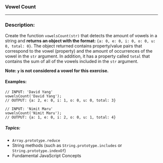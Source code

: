 ### Vowel Count

<hr>

### Description:

Create the function `vowelsCount(str)` that detects the amount of vowels in a string and **returns an object with the format:** `{a: 0, e: 0, i: 0, o: 0, u: 0, total: 0}`. The object returned contains property/value pairs that correspond to the vowel (property) and the amount of occurrences of the vowel in the `str` argument. In addition, it has a property called `total` that contains the sum of all of the vowels included in the `str` argument.

**Note: `y` is not considered a vowel for this exercise.**

#### Examples:

```
// INPUT: 'David Yang'
vowelsCount('David Yang');
// OUTPUT: {a: 2, e: 0, i: 1, o: 0, u: 0, total: 3}
```

```
// INPUT: 'Nimit Maru'
vowelsCount('Nimit Maru');
// OUTPUT: {a: 1, e: 0, i: 2, o: 0, u: 1, total: 4}
```

##### Topics:

- `Array.prototype.reduce`
- String methods (such as `String.prototype.includes` or `String.prototype.indexOf`)
- Fundamental JavaScript Concepts

